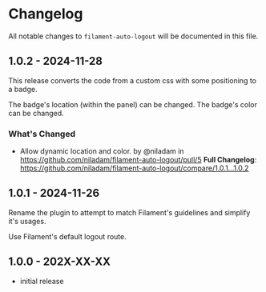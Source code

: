 # Changelog

All notable changes to `filament-auto-logout` will be documented in this file.

## 1.0.2 - 2024-11-28

This release converts the code from a custom css with some positioning to a badge.

The badge's location (within the panel) can be changed.
The badge's color can be changed.

### What's Changed

* Allow dynamic location and color. by @niladam in https://github.com/niladam/filament-auto-logout/pull/5
  **Full Changelog**: https://github.com/niladam/filament-auto-logout/compare/1.0.1...1.0.2

## 1.0.1 - 2024-11-26

Rename the plugin to attempt to match Filament's guidelines and simplify it's usages.

Use Filament's default logout route.

## 1.0.0 - 202X-XX-XX

- initial release
